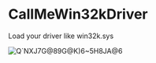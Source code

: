 # CallMeWin32kDriver
Load your driver like win32k.sys

![Q`NXJ7G@89G@K)6~5H8JA@6](https://user-images.githubusercontent.com/13917777/184930976-1ee5dd35-04a0-4d98-85a4-1f51074b9784.png)
